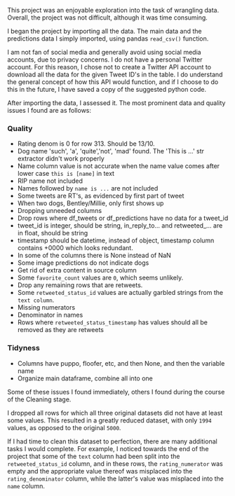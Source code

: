This project was an enjoyable exploration into the task of wrangling data. Overall, the project was not difficult, although it was time consuming.

I began the project by importing all the data. The main data and the predictions data I simply imported, using pandas `read_csv()` function. 

I am not fan of social media and generally avoid using social media accounts, due to privacy concerns. I do not have a personal Twitter account. For this reason, I chose not to create a Twitter API account to download all the data for the given Tweet ID's in the table. I do understand the general concept of how this API would function, and if I choose to do this in the future, I have saved a copy of the suggested python code.

After importing the data, I assessed it. The most prominent data and quality issues I found are as follows:

### Quality

- Rating denom is 0 for row 313. Should be 13/10.
- Dog name 'such', 'a', 'quite','not', 'mad' found. The 'This is ...' str extractor didn't work properly
- Name column value is not accurate when the name value comes after lower case `this is [name]` in text
- RIP name not included
- Names followed by `name is ...` are not included
- Some tweets are RT's, as evidenced by first part of tweet
- When two dogs, Bentley/Millie, only first shows up
- Dropping unneeded columns
- Drop rows where df_tweets or df_predictions have no data for a tweet_id
- tweet_id is integer, should be string, in_reply_to... and retweeted_... are in float, should be string
- timestamp should be datetime, instead of object, timestamp column contains +0000 which looks redundant.
- In some of the columns there is None instead of NaN
- Some image predictions do not indicate dogs
- Get rid of extra content in source column
- Some `favorite_count` values are `0`, which seems unlikely.
- Drop any remaining rows that are retweets.
- Some `retweeted_status_id` values are actually garbled strings from the `text column`.
- Missing numerators
- Denominator in names
- Rows where `retweeted_status_timestamp` has values should all be removed as they are retweets

### Tidyness

- Columns have puppo, floofer, etc, and then None, and then the variable name
- Organize main dataframe, combine all into one

Some of these issues I found immediately, others I found during the course of the Cleaning stage.

I dropped all rows for which all three original datasets did not have at least some values. This resulted in a greatly reduced dataset, with only `1994` values, as opposed to the original `5000`.

If I had time to clean this dataset to perfection, there are many additional tasks I would complete. For example, I noticed towards the end of the project that some of the `text` column had been split into the `retweeted_status_id` column, and in these rows, the `rating_numerator` was empty and the appropriate value thereof was misplaced into the `rating_denominator` column, while the latter's value was misplaced into the `name` column. 